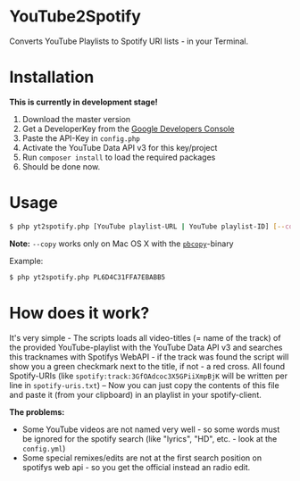 # YouTube2Spotify
Converts YouTube Playlists to Spotify URI lists - in your Terminal.

# Installation

**This is currently in development stage!**

1. Download the master version
2. Get a DeveloperKey from the [Google Developers Console](https://console.developers.google.com)
3. Paste the API-Key in `config.php`
4. Activate the YouTube Data API v3 for this key/project
5. Run `composer install` to load the required packages
6. Should be done now.

# Usage

```sh
$ php yt2spotify.php [YouTube playlist-URL | YouTube playlist-ID] [--copy]
```

**Note:** `--copy` works only on Mac OS X with the [`pbcopy`](https://developer.apple.com/library/mac/documentation/Darwin/Reference/ManPages/man1/pbcopy.1.html)-binary

Example:
```sh
$ php yt2spotify.php PL6D4C31FFA7EBABB5
```

# How does it work?

It's very simple - The scripts loads all video-titles (= name of the track) of the provided YouTube-playlist with the YouTube Data API v3 and searches this tracknames with Spotifys WebAPI - if the track was found the script will show you a green checkmark next to the title, if not - a red cross. All found Spotify-URIs (like `spotify:track:3GfOAdcoc3X5GPiiXmpBjK` will be written per line in `spotify-uris.txt`) – Now you can just copy the contents of this file and paste it (from your clipboard) in an playlist in your spotify-client.

**The problems:**
- Some YouTube videos are not named very well - so some words must be ignored for the spotify search (like "lyrics", "HD", etc. - look at the `config.yml`)
- Some special remixes/edits are not at the first search position on spotifys web api - so you get the official instead an radio edit.
